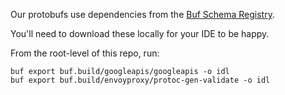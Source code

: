 Our protobufs use dependencies from the
[Buf Schema Registry](https://buf.build/explore).

You'll need to download these locally for your IDE to be happy.

From the root-level of this repo, run:
```
buf export buf.build/googleapis/googleapis -o idl
buf export buf.build/envoyproxy/protoc-gen-validate -o idl
```
